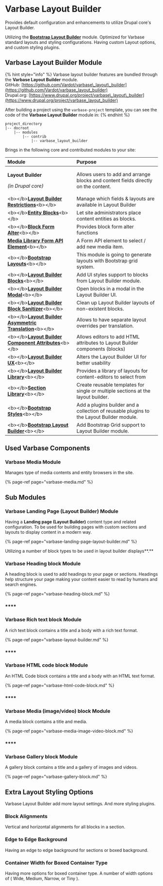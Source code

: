 # Varbase Layout Builder

Provides default configuration and enhancements to utilize Drupal core's Layout Builder.

Utilizing the [**Bootstrap Layout Builder**](https://www.drupal.org/project/bootstrap_layout_builder) module. Optimized for Varbase standard layouts and styling configurations. Having custom Layout options, and custom styling plugins.

## Varbase Layout Builder Module

{% hint style="info" %}
Varbase layout builder features are bundled through the **Varbase Layout Builder** module.  
GitHub: [https://github.com/Vardot/varbase\_layout\_builder](https://github.com/Vardot/varbase_layout_builder)  
Drupal.org: [https://www.drupal.org/project/varbase\_layout\_builder](https://www.drupal.org/project/varbase_layout_builder)

After building a project using the `varbase-project` template, you can see the code of the **Varbase Layout Builder** module in:
{% endhint %}

```text
project_directory
|-- docroot
    |-- modules
        |-- contrib
            |-- varbase_layout_builder
```

Brings in the following core and contributed modules to your site:

<table>
  <thead>
    <tr>
      <th style="text-align:left">Module</th>
      <th style="text-align:left">Purpose</th>
    </tr>
  </thead>
  <tbody>
    <tr>
      <td style="text-align:left">
        <p><b>Layout Builder</b>
        </p>
        <p><em>(in Drupal core)</em>
        </p>
      </td>
      <td style="text-align:left">Allows users to add and arrange blocks and content fields directly on
        the content.</td>
    </tr>
    <tr>
      <td style="text-align:left">&lt;b&gt;&lt;/b&gt;<a href="https://www.drupal.org/project/layout_builder_restrictions"><b>Layout Builder Restrictions</b></a>&lt;b&gt;&lt;/b&gt;</td>
      <td
      style="text-align:left">Manage which fields &amp; layouts are available in Layout Builder</td>
    </tr>
    <tr>
      <td style="text-align:left">&lt;b&gt;&lt;/b&gt;<a href="https://www.drupal.org/project/entity_block"><b>Entity Blocks</b></a>&lt;b&gt;&lt;/b&gt;</td>
      <td
      style="text-align:left">Let site administrators place content entities as blocks.</td>
    </tr>
    <tr>
      <td style="text-align:left">&lt;b&gt;&lt;/b&gt;<a href="https://www.drupal.org/project/block_form_alter"><b>Block Form Alter</b></a>&lt;b&gt;&lt;/b&gt;</td>
      <td
      style="text-align:left">Provides block form alter functions</td>
    </tr>
    <tr>
      <td style="text-align:left"><a href="https://www.drupal.org/project/media_library_form_element"><b>Media Library Form API Element</b></a>&lt;b&gt;&lt;/b&gt;</td>
      <td
      style="text-align:left">A Form API element to select / add new media item.</td>
    </tr>
    <tr>
      <td style="text-align:left">&lt;b&gt;&lt;/b&gt;<a href="https://www.drupal.org/project/bootstrap_layouts"><b>Bootstrap Layouts</b></a>&lt;b&gt;&lt;/b&gt;</td>
      <td
      style="text-align:left">This module is going to generate layouts with Bootstrap grid system.</td>
    </tr>
    <tr>
      <td style="text-align:left">&lt;b&gt;&lt;/b&gt;<a href="https://www.drupal.org/project/layout_builder_blocks"><b>Layout Builder Blocks</b></a>&lt;b&gt;&lt;/b&gt;</td>
      <td
      style="text-align:left">Add UI styles support to blocks from Layout Builder module.</td>
    </tr>
    <tr>
      <td style="text-align:left">&lt;b&gt;&lt;/b&gt;<a href="https://www.drupal.org/project/layout_builder_modal"><b>Layout Builder Modal</b></a>&lt;b&gt;&lt;/b&gt;</td>
      <td
      style="text-align:left">Open blocks in a modal in the Layout Builder UI.</td>
    </tr>
    <tr>
      <td style="text-align:left">&lt;b&gt;&lt;/b&gt;<a href="https://www.drupal.org/project/layout_builder_block_sanitizer"><b>Layout Builder Block Sanitizer</b></a>&lt;b&gt;&lt;/b&gt;</td>
      <td
      style="text-align:left">Clean up Layout Builder layouts of non-existent blocks.</td>
    </tr>
    <tr>
      <td style="text-align:left">&lt;b&gt;&lt;/b&gt;<a href="https://www.drupal.org/project/layout_builder_at"><b>Layout Builder Asymmetric Translation</b></a>&lt;b&gt;&lt;/b&gt;</td>
      <td
      style="text-align:left">Allows to have separate layout overrides per translation.</td>
    </tr>
    <tr>
      <td style="text-align:left">&lt;b&gt;&lt;/b&gt;<a href="https://www.drupal.org/project/layout_builder_component_attributes"><b>Layout Builder Component Attributes</b></a>&lt;b&gt;&lt;/b&gt;</td>
      <td
      style="text-align:left">Allows editors to add HTML attributes to Layout Builder components (blocks)</td>
    </tr>
    <tr>
      <td style="text-align:left">&lt;b&gt;&lt;/b&gt;<a href="https://www.drupal.org/project/lb_ux"><b>Layout Builder UX</b></a>&lt;b&gt;&lt;/b&gt;</td>
      <td
      style="text-align:left">Alters the Layout Builder UI for better usability</td>
    </tr>
    <tr>
      <td style="text-align:left">&lt;b&gt;&lt;/b&gt;<a href="https://www.drupal.org/project/layout_library"><b>Layout Builder Library</b></a>&lt;b&gt;&lt;/b&gt;</td>
      <td
      style="text-align:left">Provides a library of layouts for content-editors to select from</td>
    </tr>
    <tr>
      <td style="text-align:left">&lt;b&gt;&lt;/b&gt;<a href="https://www.drupal.org/project/section_library"><b>Section Library</b></a>&lt;b&gt;&lt;/b&gt;</td>
      <td
      style="text-align:left">Create reusable templates for single or multiple sections at the layout
        builder.</td>
    </tr>
    <tr>
      <td style="text-align:left">&lt;b&gt;&lt;/b&gt;<a href="https://www.drupal.org/project/bootstrap_styles"><b>Bootstrap Styles</b></a>&lt;b&gt;&lt;/b&gt;</td>
      <td
      style="text-align:left">Add a plugins builder and a collection of reusable plugins to the Layout
        Builder module.</td>
    </tr>
    <tr>
      <td style="text-align:left">&lt;b&gt;&lt;/b&gt;<a href="https://www.drupal.org/project/bootstrap_layout_builder"><b>Bootstrap Layout Builder</b></a>&lt;b&gt;&lt;/b&gt;</td>
      <td
      style="text-align:left">Add Bootstrap Grid support to Layout Builder module.</td>
    </tr>
  </tbody>
</table>

## Used Varbase Components

### Varbase Media Module

Manages type of media contents and entity browsers in the site.

{% page-ref page="varbase-media.md" %}



## Sub Modules

### Varbase Landing Page \(Layout Builder\) Module

Having a **Landing page \(Layout Builder\)** content type and related configuration. To be used for building pages with custom sections and layouts to display content in a modern way.

{% page-ref page="varbase-landing-page-layout-builder.md" %}

Utilizing a number of block types to be used in layout builder displays**.**

### **Varbase Heading block** Module

A heading block is used to add headings to your page or sections. Headings help structure your page making your content easier to read by humans and search engines.

{% page-ref page="varbase-heading-block.md" %}

### \*\*\*\*

### **Varbase Rich text block** Module

A rich text block contains a title and a body with a rich text format.

{% page-ref page="varbase-layout-builder.md" %}

### \*\*\*\*

### **Varbase HTML code block** Module

An HTML Code block contains a title and a body with an HTML text format.

{% page-ref page="varbase-html-code-block.md" %}

### \*\*\*\*

### **Varbase Media \(image/video\) block** Module

A media block contains a title and media.

{% page-ref page="varbase-media-image-video-block.md" %}

### \*\*\*\*

### **Varbase Gallery block** Module

A gallery block contains a title and a gallery of images and videos.

{% page-ref page="varbase-gallery-block.md" %}

## Extra Layout Styling Options

Varbase Layout Builder add more layout settings. And more styling plugins.

### Block Alignments

Vertical and horizontal alignments for all blocks in a section.

### Edge to Edge Background

Having an edge to edge background for sections or boxed background.

### Container Width for Boxed Container Type

Having more options for boxed container type. A number of width options of \( Wide, Medium, Narrow, or Tiny \).





